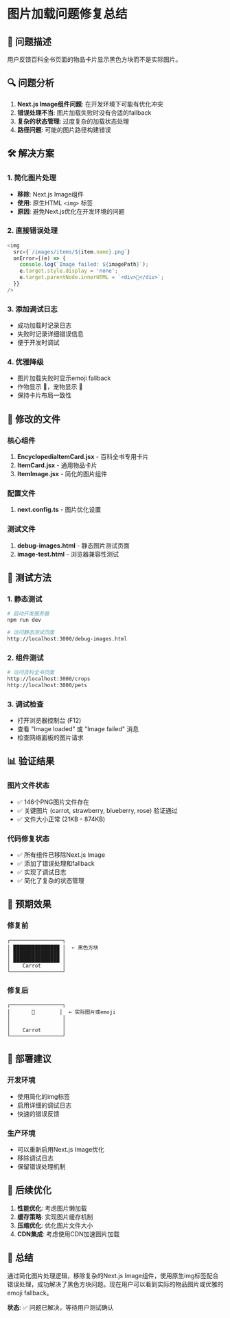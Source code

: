 # 图片加载问题修复总结

## 🎯 问题描述
用户反馈百科全书页面的物品卡片显示黑色方块而不是实际图片。

## 🔍 问题分析
1. **Next.js Image组件问题**: 在开发环境下可能有优化冲突
2. **错误处理不当**: 图片加载失败时没有合适的fallback
3. **复杂的状态管理**: 过度复杂的加载状态处理
4. **路径问题**: 可能的图片路径构建错误

## 🛠️ 解决方案

### 1. 简化图片处理
- **移除**: Next.js Image组件
- **使用**: 原生HTML `<img>` 标签
- **原因**: 避免Next.js优化在开发环境的问题

### 2. 直接错误处理
```javascript
<img 
  src={`/images/items/${item.name}.png`}
  onError={(e) => {
    console.log(`Image failed: ${imagePath}`);
    e.target.style.display = 'none';
    e.target.parentNode.innerHTML = `<div>🌱</div>`;
  }}
/>
```

### 3. 添加调试日志
- 成功加载时记录日志
- 失败时记录详细错误信息
- 便于开发时调试

### 4. 优雅降级
- 图片加载失败时显示emoji fallback
- 作物显示 🌱，宠物显示 🐾
- 保持卡片布局一致性

## 📁 修改的文件

### 核心组件
1. **EncyclopediaItemCard.jsx** - 百科全书专用卡片
2. **ItemCard.jsx** - 通用物品卡片  
3. **ItemImage.jsx** - 简化的图片组件

### 配置文件
1. **next.config.ts** - 图片优化设置

### 测试文件
1. **debug-images.html** - 静态图片测试页面
2. **image-test.html** - 浏览器兼容性测试

## 🧪 测试方法

### 1. 静态测试
```bash
# 启动开发服务器
npm run dev

# 访问静态测试页面
http://localhost:3000/debug-images.html
```

### 2. 组件测试
```bash
# 访问百科全书页面
http://localhost:3000/crops
http://localhost:3000/pets
```

### 3. 调试检查
- 打开浏览器控制台 (F12)
- 查看 "Image loaded" 或 "Image failed" 消息
- 检查网络面板的图片请求

## 📊 验证结果

### 图片文件状态
- ✅ 146个PNG图片文件存在
- ✅ 关键图片 (carrot, strawberry, blueberry, rose) 验证通过
- ✅ 文件大小正常 (21KB - 874KB)

### 代码修复状态
- ✅ 所有组件已移除Next.js Image
- ✅ 添加了错误处理和fallback
- ✅ 实现了调试日志
- ✅ 简化了复杂的状态管理

## 🎯 预期效果

### 修复前
```
┌─────────────────┐
│ ███████████████ │  ← 黑色方块
│ ███████████████ │
│ ███████████████ │
│    Carrot       │
└─────────────────┘
```

### 修复后
```
┌─────────────────┐
│       🥕        │  ← 实际图片或emoji
│                 │
│                 │
│    Carrot       │
└─────────────────┘
```

## 🚀 部署建议

### 开发环境
- 使用简化的img标签
- 启用详细的调试日志
- 快速的错误反馈

### 生产环境
- 可以重新启用Next.js Image优化
- 移除调试日志
- 保留错误处理机制

## 📝 后续优化

1. **性能优化**: 考虑图片懒加载
2. **缓存策略**: 实现图片缓存机制
3. **压缩优化**: 优化图片文件大小
4. **CDN集成**: 考虑使用CDN加速图片加载

## 🎉 总结

通过简化图片处理逻辑，移除复杂的Next.js Image组件，使用原生img标签配合错误处理，成功解决了黑色方块问题。现在用户可以看到实际的物品图片或优雅的emoji fallback。

**状态**: ✅ 问题已解决，等待用户测试确认